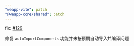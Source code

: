 ```yaml
---
"weapp-vite": patch
"@weapp-core/shared": patch
---
```


fix: [#129](https://github.com/weapp-vite/weapp-vite/issues/129)

修复 `autoImportComponents` 功能并未按预期自动导入并编译问题
